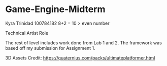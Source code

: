 # Game-Engine-Midterm

Kyra Trinidad 100784182
8+2 = 10 > even number

Technical Artist Role

The rest of level includes work done from Lab 1 and 2. The framework was based off my submission for Assignment 1.

3D Assets Credit: https://quaternius.com/packs/ultimateplatformer.html
